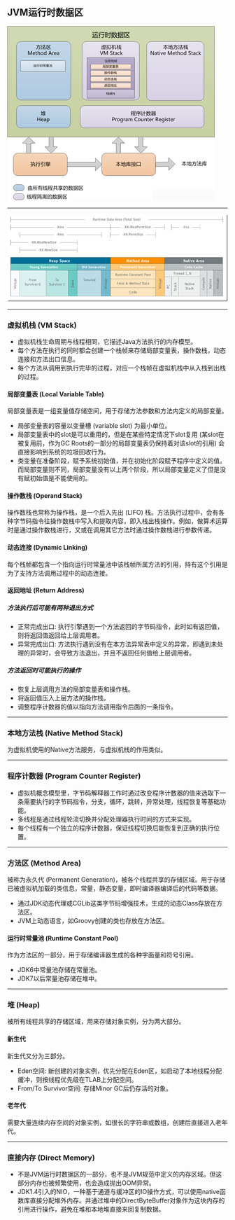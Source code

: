 ## JVM运行时数据区
![jvm](../images/jvm.png)
***
![jvm](../images/jvm_rda_size.png)
***

### 虚拟机栈 (VM Stack)
* 虚拟机栈生命周期与线程相同，它描述Java方法执行的内存模型。
* 每个方法在执行的同时都会创建一个栈帧来存储局部变量表，操作数栈，动态连接和方法出口信息。
* 每个方法从调用到执行完毕的过程，对应一个栈帧在虚拟机栈中从入栈到出栈的过程。

#### 局部变量表 (Local Variable Table)
局部变量表是一组变量值存储空间，用于存储方法参数和方法内定义的局部变量。
* 局部变量表的容量以变量槽 (variable slot) 为最小单位。
* 局部变量表中的slot是可以重用的，但是在某些特定情况下slot复用 (某slot在被复用前，作为GC Roots的一部分的局部变量表仍保持着对该slot的引用) 会直接影响到系统的垃圾回收行为。
* 类变量在准备阶段，赋予系统初始值，并在初始化阶段赋予程序中定义的值。而局部变量则不同，局部变量没有以上两个阶段，所以局部变量定义了但是没有赋初始值是不能使用的。

#### 操作数栈 (Operand Stack)
操作数栈也常称为操作栈，是一个后入先出 (LIFO) 栈。方法执行过程中，会有各种字节码指令往操作数栈中写入和提取内容，即入栈出栈操作。例如，做算术运算时是通过操作数栈进行，又或在调用其它方法时通过操作数栈进行参数传递。

#### 动态连接 (Dynamic Linking)
每个栈帧都包含一个指向运行时常量池中该栈帧所属方法的引用，持有这个引用是为了支持方法调用过程中的动态连接。

#### 返回地址 (Return Address)
##### 方法执行后可能有两种退出方式
* 正常完成出口: 执行引擎遇到一个方法返回的字节码指令，此时如有返回值，则将返回值返回给上层调用者。
* 异常完成出口: 方法执行遇到没有在本方法异常表中定义的异常，即遇到未处理的异常时，会导致方法退出，并且不返回任何值给上层调用者。
##### 方法返回时可能执行的操作
* 恢复上层调用方法的局部变量表和操作栈。
* 将返回值压入上层方法的操作栈。
* 调整程序计数器的值以指向方法调用指令后面的一条指令。
***

### 本地方法栈 (Native Method Stack)
为虚拟机使用的Native方法服务，与虚拟机栈的作用类似。
***

### 程序计数器 (Program Counter Register)
* 虚拟机概念模型里，字节码解释器工作时通过改变程序计数器的值来选取下一条需要执行的字节码指令，分支，循环，跳转，异常处理，线程恢复等基础功能。
* 多线程是通过线程轮流切换并分配处理器执行时间的方式来实现。
* 每个线程有一个独立的程序计数器，保证线程切换后能恢复到正确的执行位置。

***

### 方法区 (Method Area)
被称为永久代 (Permanent Generation)，被各个线程共享的存储区域。用于存储已被虚拟机加载的类信息，常量，静态变量，即时编译器编译后的代码等数据。
* 通过JDK动态代理或CGLib这类字节码增强技术，生成的动态Class存放在方法区。
* JVM上动态语言，如Groovy创建的类也存放在方法区。
#### 运行时常量池 (Runtime Constant Pool)
作为方法区的一部分，用于存储编译器生成的各种字面量和符号引用。
* JDK6中常量池存储在常量池。
* JDK7以后常量池存储在堆中。
***

### 堆 (Heap)
被所有线程共享的存储区域，用来存储对象实例，分为两大部分。
#### 新生代
新生代又分为三部分。
* Eden空间: 新创建的对象实例，优先分配在Eden区，如启动了本地线程分配缓冲，则按线程优先级在TLAB上分配空间。
* From/To Survivor空间: 存储Minor GC后仍存活的对象。
#### 老年代
需要大量连续内存空间的对象实例，如很长的字符串或数组，创建后直接进入老年代。
***
### 直接内存 (Direct Memory)
* 不是JVM运行时数据区的一部分，也不是JVM规范中定义的内存区域。但这部分内存也被频繁使用，也会造成抛出OOM异常。
* JDK1.4引入的NIO，一种基于通道与缓冲区的IO操作方式，可以使用native函数库直接分配堆外内存。并通过堆中的DirectByteBuffer对象作为这块内存的引用进行操作，避免在堆和本地堆直接来回复制数据。
